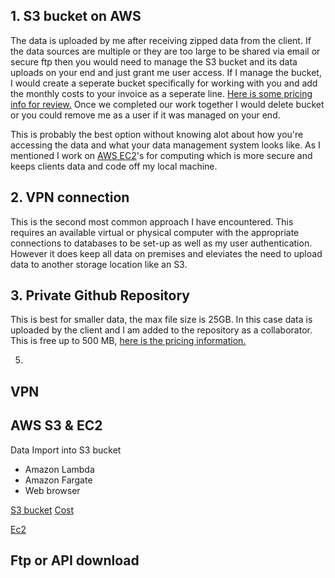 

## 1.  S3 bucket on AWS 
The data is uploaded by me after receiving zipped data from the client. If the data sources are multiple or they are too large to be shared via email or secure ftp then you would need to manage the S3 bucket  and its data uploads on your end and just grant me user access. If I manage the bucket, I would create a seperate bucket specifically for working with you and add the monthly costs to your invoice as a seperate line. [Here is some pricing info for review.](https://aws.amazon.com/s3/pricing/?nc=sn&loc=4) Once we completed our work together I would delete bucket or you could remove me as a user if it was managed on your end. 

This is probably the best option without knowing alot about how you're accessing the data and what your data management system looks like. As I mentioned I work on [AWS EC2](https://aws.amazon.com/ec2/?nc=bc&pg=gs)'s for computing which is more secure and keeps clients data and code off my local machine. 


## 2.  VPN connection 
This is the second most common approach I have encountered. This requires an available virtual or physical computer with the appropriate connections to databases to be set-up as well as my user authentication. However it does keep all data on premises and eleviates the need to upload data to another storage location like an S3.

## 3. Private Github Repository 
This is best for smaller data, the max file size is 25GB. In this case 
data is uploaded by the client and I am added to the repository as a collaborator. This is free up to 500 MB, [here is the pricing information.](https://github.com/pricing)


5. 
## VPN

## AWS S3 & EC2

Data Import into S3 bucket
- Amazon Lambda 
- Amazon Fargate
- Web browser

[S3 bucket](https://aws.amazon.com/s3/getting-started/?nc=sn&loc=5)
[Cost](https://aws.amazon.com/s3/pricing/?nc=sn&loc=4)

[Ec2](https://aws.amazon.com/ec2/?nc=bc&pg=gs) 


## Ftp or API download

<!--stackedit_data:
eyJoaXN0b3J5IjpbMjI4NzM3OTQwLC0xNTAwNzkzNzcxLDg5ND
EzMzQ3XX0=
-->
